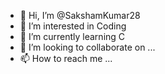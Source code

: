 - 👋 Hi, I’m @SakshamKumar28
- 👀 I’m interested in Coding
- 🌱 I’m currently learning C
- 💞️ I’m looking to collaborate on ...
- 📫 How to reach me ...

<!---
SakshamKumar28/SakshamKumar28 is a ✨ special ✨ repository because its `README.md` (this file) appears on your GitHub profile.
You can click the Preview link to take a look at your changes.
--->
